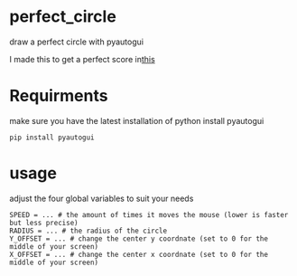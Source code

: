 # perfect_circle
draw a perfect circle with pyautogui

I made this to get a perfect score in[this](https://vole.wtf/perfect-circle/)
# Requirments
make sure you have the latest installation of python
install pyautogui
```
pip install pyautogui
```
# usage 
adjust the four global variables to suit your needs
```
SPEED = ... # the amount of times it moves the mouse (lower is faster but less precise)
RADIUS = ... # the radius of the circle
Y_OFFSET = ... # change the center y coordnate (set to 0 for the middle of your screen)
X_OFFSET = ... # change the center x coordnate (set to 0 for the middle of your screen)
```
